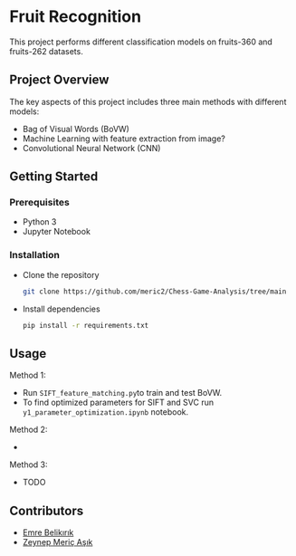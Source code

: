 # Fruit Recognition

This project performs different classification models on fruits-360 and fruits-262 datasets.

## Project Overview

The key aspects of this project includes three main methods with different models:

- Bag of Visual Words (BoVW)  
- Machine Learning with feature extraction from image?  
- Convolutional Neural Network (CNN)  

## Getting Started  

### Prerequisites 
- Python 3
- Jupyter Notebook

### Installation

- Clone the repository
  ```bash
  git clone https://github.com/meric2/Chess-Game-Analysis/tree/main
  ```

- Install dependencies
  ```bash
  pip install -r requirements.txt
  ```  

## Usage

Method 1:  

- Run `SIFT_feature_matching.py`to train and test BoVW.  
- To find optimized parameters for SIFT and SVC run `y1_parameter_optimization.ipynb` notebook.  

Method 2:  

- 

Method 3:  

- TODO

## Contributors

- [Emre Belikırık](https://github.com/emre-bl)
- [Zeynep Meriç Aşık](https://github.com/meric2)

